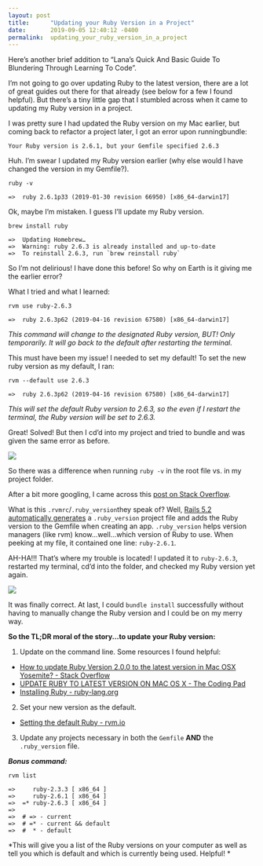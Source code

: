 ```yaml
---
layout: post
title:      "Updating your Ruby Version in a Project"
date:       2019-09-05 12:40:12 -0400
permalink:  updating_your_ruby_version_in_a_project
---
```



Here’s another brief addition to “Lana’s Quick And Basic Guide To Blundering Through Learning To Code”.

I’m not going to go over updating Ruby to the latest version, there are a lot of great guides out there for that already (see below for a few I found helpful).  But there’s a tiny little gap that I stumbled across when it came to updating my Ruby version in a project.

I was pretty sure I had updated the Ruby version on my Mac earlier, but coming back to refactor a project later, I got an error upon running ​bundle:

`Your Ruby version is 2.6.1, but your Gemfile specified 2.6.3`

Huh.  I’m swear I updated my Ruby version earlier (why else would I have changed the version in my Gemfile?).

```
ruby -v​

=>  ruby 2.6.1p33 (2019-01-30 revision 66950) [x86_64-darwin17]
```

Ok, maybe I’m mistaken.  I guess I’ll update my Ruby version.

```
brew install ruby​

=>  Updating Homebrew…
=>  Warning: ruby 2.6.3 is already installed and up-to-date
=>  To reinstall 2.6.3, run `brew reinstall ruby`
```

So I’m not delirious!  I have done this before!  So why on Earth is it giving me the earlier error?

What I tried and what I learned:

```
rvm use ruby-2.6.3​

=>  ruby 2.6.3p62 (2019-04-16 revision 67580) [x86_64-darwin17]
```
*This command will change to the designated Ruby version, BUT!  Only temporarily.  It will go back to the default after restarting the terminal.*

This must have been my issue!  I needed to set my default!  To set the new ruby version as my default, I ran:

```
rvm --default use 2.6.3

=>  ruby 2.6.3p62 (2019-04-16 revision 67580) [x86_64-darwin17]
```
*This will set the default Ruby version to 2.6.3, so the even if I restart the terminal, the Ruby version will be set to 2.6.3.*

Great!  Solved!
But then I cd’d into my project and tried to bundle and was given the same error as before.

![](https://media.giphy.com/media/8pMS5BXOUVZyo/giphy.gif)

So there was a difference when running `ruby -v` in the root file vs. in my project folder.

After a bit more googling, I came across this [post on Stack Overflow](https://stackoverflow.com/questions/15708916/use-rvmrc-or-ruby-version-file-to-set-a-project-gemset-with-rvm).

What is this `.rvmrc`​/​`.ruby_version`​they speak of?
Well, [Rails 5.2 automatically generates](https://blog.bigbinary.com/2018/05/07/rails-5_2-adds-ruby-version-file-and-ruby-version-to-gemfile-by-default.html) a `.ruby_version` project file and adds the Ruby version to the Gemfile when creating an app.  `.ruby_version`​ helps version managers (like rvm) know…well...which version of Ruby to use.  When peeking at my file, it contained one line: `ruby-2.6.1`.

AH-HA!!!  That’s where my trouble is located!  I updated it to `ruby-2.6.3`, restarted my terminal, cd’d into the folder, and checked my Ruby version yet again.

![](https://media.giphy.com/media/uxLVaMUiycgpO/giphy.gif)

It was finally correct.  At last, I could `bundle install` successfully without having to manually change the Ruby version and I could be on my merry way.

**So the TL;DR moral of the story...to update your Ruby version:**
1. Update on the command line.  Some resources I found helpful:
  * [How to update Ruby Version 2.0.0 to the latest version in Mac OSX Yosemite? - Stack Overflow](https://stackoverflow.com/questions/38194032/how-to-update-ruby-version-2-0-0-to-the-latest-version-in-mac-osx-yosemite)
  * [UPDATE RUBY TO LATEST VERSION ON MAC OS X - The Coding Pad](http://codingpad.maryspad.com/2017/04/29/update-mac-os-x-to-the-current-version-of-ruby/)
  * [Installing Ruby - ruby-lang.org](https://www.ruby-lang.org/en/documentation/installation/)
2. Set your new version as the default.
  * [Setting the default Ruby - rvm.io](https://rvm.io/rubies/default)
3. Update any projects necessary in both the `Gemfile` **AND** the `.ruby_version`​ file.



***Bonus command:***
```
rvm list​

=>     ruby-2.3.3 [ x86_64 ]
=>     ruby-2.6.1 [ x86_64 ]
=>  =* ruby-2.6.3 [ x86_64 ]
=>  
=>  # => - current
=>  # =* - current && default
=>  #  * - default
```
*This will give you a list of the Ruby versions on your computer as well as tell you which is default and which is currently being used.  Helpful!
*
